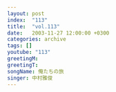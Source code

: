 ```yaml
---
layout: post
index:  "113"
title:  "vol.113"
date:   2003-11-27 12:00:00 +0300
categories: archive
tags: []
youtube: "113"
greetingM: 
greetingT: 
songName: 俺たちの旅
singer: 中村雅俊
---
```

